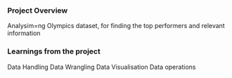 ### Project Overview

 Analysim=ng Olympics dataset, for finding the top performers and relevant information


### Learnings from the project

 Data Handling
Data Wrangling
Data Visualisation
Data operations


